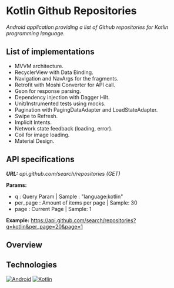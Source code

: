 # Kotlin Github Repositories
*Android application providing a list of Github repositories for Kotlin programming language.*

## List of implementations
* MVVM architecture.
* RecyclerView with Data Binding.
* Navigation and NavArgs for the fragments.
* Retrofit with Moshi Converter for API call.
* Gson for response parsing.
* Dependency injection with Dagger Hilt.
* Unit/Instrumented tests using mocks.
* Pagination with PagingDataAdapter and LoadStateAdapter.
* Swipe to Refresh.
* Implicit Intents.
* Network state feedback (loading, error).
* Coil for image loading.
* Material Design.

## API specifications
***URL:** api.github.com/search/repositories (GET)*

**Params:**
* q : Query Param | Sample : "language:kotlin"
* per_page : Amount of items per page | Sample: 30
* page : Current Page | Sample: 1

**Example:** https://api.github.com/search/repositories?q=kotlin&per_page=20&page=1

## Overview

## Technologies
[![Android](https://img.shields.io/badge/Android-3DDC84?style=for-the-badge&logo=android&logoColor=white&labelColor=101010)]()
[![Kotlin](https://img.shields.io/badge/Kotlin-0095D5?style=for-the-badge&logo=kotlin&logoColor=white&labelColor=101010)]()
